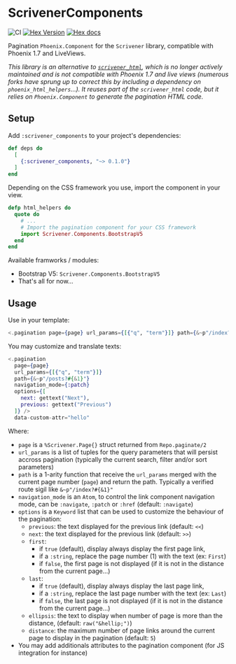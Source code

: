 # ScrivenerComponents

![CI](https://github.com/Tricote/scrivener_components/workflows/CI/badge.svg) [![Hex Version](https://img.shields.io/hexpm/v/scrivener_components.svg?style=flat)](https://hex.pm/packages/scrivener_components) [![Hex docs](https://img.shields.io/badge/hex.pm-docs-green.svg?style=flat)](https://hexdocs.pm/scrivener_components)

<!-- MDOC !-->

Pagination `Phoenix.Component` for the `Scrivener` library, compatible with Phoenix 1.7 and LiveViews.

_This library is an alternative to [`scrivener_html`](https://github.com/mgwidmann/scrivener_html), which is no longer actively maintained and is not compatible with Phoenix 1.7 and live views (numerous forks have sprung up to correct this by including a dependency on `phoenix_html_helpers`...). It reuses part of the `scrivener_html` code, but it relies on `Phoenix.Component` to generate the pagination HTML code._

## Setup

Add `:scrivener_components` to your project's dependencies:

```elixir
def deps do
  [
    {:scrivener_components, "~> 0.1.0"}
  ]
end
```

Depending on the CSS framework you use, import the component in your view.

```elixir
defp html_helpers do
  quote do
    # ...
    # Import the pagination component for your CSS framework
    import Scrivener.Components.BootstrapV5
  end
end
```

Available framworks / modules:

* Bootstrap V5: `Scrivener.Components.BootstrapV5`
* That's all for now...

## Usage

Use in your template:

```elixir
<.pagination page={page} url_params={[{"q", "term"}]} path={&~p"/index?#{&1}"} />
```

You may customize and translate texts:

```elixir
<.pagination
  page={page}
  url_params={[{"q", "term"}]}
  path={&~p"/posts?#{&1}"}
  navigation_mode={:patch}
  options={[
    next: gettext("Next"),
    previous: gettext("Previous")
  ]} />
  data-custom-attr="hello"
```

Where:

* `page` is a `%Scrivener.Page{}` struct returned from `Repo.paginate/2`
* `url_params` is a list of tuples for the query parameters that will persist accross pagination (typically the current search, filter and/or sort parameters)
* `path` is a 1-arity function that receive the `url_params` merged with the current page number (`page`) and return the path. Typically a verified route sigil like `&~p"/index?#{&1}"`
* `navigation_mode` is an `Atom`, to control the link component navigation mode, can be `:navigate`, `:patch` or `:href` (default: `:navigate`)
* `options` is a `Keyword` list that can be used to customize the behaviour of the pagination:
  - `previous`: the text displayed for the previous link (default: `<<`)
  - `next`: the text displayed for the previous link (default: `>>`)
  - `first`:
    - if `true` (default), display always display the first page link,
    - if a `:string`, replace the page number (1) with the text (ex: `First`)
    - if `false`, the first page is not displayed (if it is not in the distance from the current page...)
  - `last`:
    - if `true` (default), display always display the last page link,
    - if a `:string`, replace the last page number with the text (ex: `Last`)
    - if `false`, the last page is not displayed (if it is not in the distance from the current page...)
  - `ellipsis`: the text to display when number of page is more than the distance, (default: `raw("&hellip;")`)
  - `distance`: the maximum number of page links around the current page to display in the pagination (default: `5`)
* You may add additionals attributes to the pagination component (for JS integration for instance)